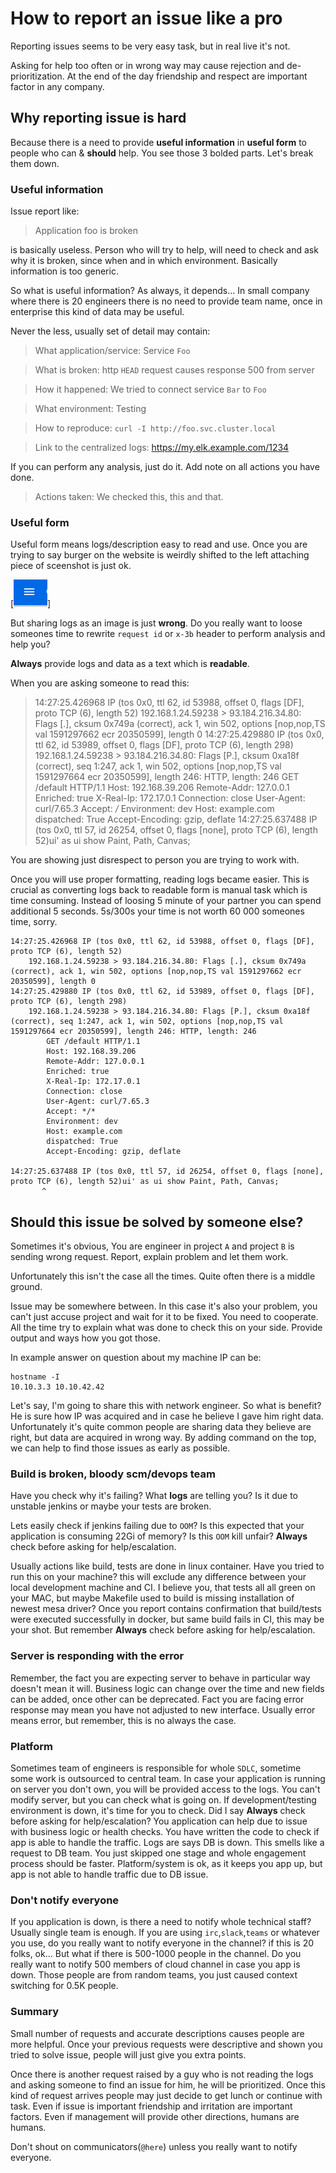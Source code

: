 # How to report an issue like a pro

Reporting issues seems to be very easy task, but in real live it's not.

Asking for help too often or in wrong way may cause rejection and de-prioritization. At the end of the day friendship and respect are important factor in any company.

## Why reporting issue is hard

Because there is a need to provide **useful information** in **useful form** to people who can & **should** help. You see those 3 bolded parts. Let's break them down.

### Useful information

Issue report like:

> Application foo is broken

is basically useless. Person who will try to help, will need to check and ask why it is broken, since when and in which environment. Basically information is too generic.

So what is useful information? As always, it depends... In small company where there is 20 engineers there is no need to provide team name, once in enterprise this kind of data may be useful.

Never the less, usually set of detail may contain:

> What application/service: Service `Foo`

> What is broken: http `HEAD` request causes response 500 from server

> How it happened: We tried to connect service `Bar` to `Foo`

> What environment: Testing

> How to reproduce: `curl -I http://foo.svc.cluster.local`

> Link to the centralized logs: https://my.elk.example.com/1234

If you can perform any analysis, just do it. Add note on all actions you have done.

> Actions taken: We checked this, this and that.

### Useful form

Useful form means logs/description easy to read and use. Once you are trying to say burger on the website is weirdly shifted to the left attaching piece of sceenshot is just ok.

[![alt text](../img/burger.png "")]

But sharing logs as an image is just **wrong**. Do you really want to loose someones time to rewrite `request id` or `x-3b` header to perform analysis and help you?

**Always** provide logs and data as a text which is **readable**.

When you are asking someone to read this:

> 14:27:25.426968 IP (tos 0x0, ttl 62, id 53988, offset 0, flags [DF], proto TCP (6), length 52)
    192.168.1.24.59238 > 93.184.216.34.80: Flags [.], cksum 0x749a (correct), ack 1, win 502, options [nop,nop,TS val 1591297662 ecr 20350599], length 0
14:27:25.429880 IP (tos 0x0, ttl 62, id 53989, offset 0, flags [DF], proto TCP (6), length 298)
    192.168.1.24.59238 > 93.184.216.34.80: Flags [P.], cksum 0xa18f (correct), seq 1:247, ack 1, win 502, options [nop,nop,TS val 1591297664 ecr 20350599], length 246: HTTP, length: 246
        GET /default HTTP/1.1
        Host: 192.168.39.206
        Remote-Addr: 127.0.0.1
        Enriched: true
        X-Real-Ip: 172.17.0.1
        Connection: close
        User-Agent: curl/7.65.3
        Accept: */*
        Environment: dev
        Host: example.com
        dispatched: True
        Accept-Encoding: gzip, deflate
14:27:25.637488 IP (tos 0x0, ttl 57, id 26254, offset 0, flags [none], proto TCP (6), length 52)ui' as ui show Paint, Path, Canvas;

You are showing just disrespect to person you are trying to work with.

Once you will use proper formatting, reading logs became easier. This is crucial as converting logs back to readable form is manual task which is time consuming. Instead of loosing 5 minute of your partner you can spend additional 5 seconds. 5s/300s your time is not worth 60 000 someones time, sorry.

```
14:27:25.426968 IP (tos 0x0, ttl 62, id 53988, offset 0, flags [DF], proto TCP (6), length 52)
    192.168.1.24.59238 > 93.184.216.34.80: Flags [.], cksum 0x749a (correct), ack 1, win 502, options [nop,nop,TS val 1591297662 ecr 20350599], length 0
14:27:25.429880 IP (tos 0x0, ttl 62, id 53989, offset 0, flags [DF], proto TCP (6), length 298)
    192.168.1.24.59238 > 93.184.216.34.80: Flags [P.], cksum 0xa18f (correct), seq 1:247, ack 1, win 502, options [nop,nop,TS val 1591297664 ecr 20350599], length 246: HTTP, length: 246
        GET /default HTTP/1.1
        Host: 192.168.39.206
        Remote-Addr: 127.0.0.1
        Enriched: true
        X-Real-Ip: 172.17.0.1
        Connection: close
        User-Agent: curl/7.65.3
        Accept: */*
        Environment: dev
        Host: example.com
        dispatched: True
        Accept-Encoding: gzip, deflate

14:27:25.637488 IP (tos 0x0, ttl 57, id 26254, offset 0, flags [none], proto TCP (6), length 52)ui' as ui show Paint, Path, Canvas;
       ^
```

## Should this issue be solved by someone else?

Sometimes it's obvious, You are engineer in project `A` and project `B` is sending wrong request. Report, explain problem and let them work.

Unfortunately this isn't the case all the times. Quite often there is a middle ground.

Issue may be somewhere between. In this case it's also your problem, you can't just accuse project and wait for it to be fixed. You need to cooperate. All the time try to explain what was done to check this on your side. Provide output and ways how you got those.

In example answer on question about my machine IP can be:
```
hostname -I
10.10.3.3 10.10.42.42
```
Let's say, I'm going to share this with network engineer. So what is benefit? He is sure how IP was acquired and in case he believe I gave him right data. Unfortunately it's quite common people are sharing data they believe are right, but data are acquired in wrong way. By adding command on the top, we can help to find those issues as early as possible.

### Build is broken, bloody scm/devops team

Have you check why it's failing? What **logs** are telling you? Is it due to unstable jenkins or maybe your tests are broken.

Lets easily check if jenkins failing due to `OOM`? Is this expected that your application is consuming 22Gi of memory? Is this `OOM` kill unfair? **Always** check before asking for help/escalation. 

Usually actions like build, tests are done in linux container. Have you tried to run this on your machine? this will exclude any difference between your local development machine and CI. I believe you, that tests all all green on your MAC, but maybe Makefile used to build is missing installation of newest mesa driver? Once you report contains confirmation that build/tests were executed successfully in docker, but same build fails in CI, this may be your shot. But remember **Always** check before asking for help/escalation. 

### Server is responding with the error

Remember, the fact you are expecting server to behave in particular way doesn't mean it will. Business logic can change over the time and new fields can be added, once other can be deprecated. Fact you are facing error response may mean you have not adjusted to new interface.
Usually error means error, but remember, this is no always the case.

### Platform

Sometimes team of engineers is responsible for whole `SDLC`, sometime some work is outsourced to central team. In case your application is running on server you don't own, you will be provided access to the logs. You can't modify server, but you can check what is going on. If development/testing environment is down, it's time for you to check. Did I say **Always** check before asking for help/escalation? You application can help due to issue with business logic or health checks. You have written the code to check if app is able to handle the traffic. Logs are says DB is down. This smells like a request to DB team. You just skipped one stage and whole engagement process should be faster. Platform/system is ok, as it keeps you app up, but app is not able to handle traffic due to DB issue.

### Don't notify everyone

If you application is down, is there a need to notify whole technical staff? Usually single team is enough. If you are using `irc`,`slack`,`teams` or whatever you use, do you really want to notify everyone in the channel? if this is 20 folks, ok... But what if there is 500-1000 people in the channel. Do you really want to notify 500 members of cloud channel in case you app is down. Those people are from random teams, you just caused context switching for 0.5K people.

### Summary

Small number of requests and accurate descriptions causes people are more helpful.
Once your previous requests were descriptive and shown you tried to solve issue, people will just give you extra points.

Once there is another request raised by a guy who is not reading the logs and asking someone to find an issue for him, he will be prioritized. Once this kind of request arrives people may just decide to get lunch or continue with task. Even if issue is important friendship and irritation are important factors. Even if management will provide other directions, humans are humans.

Don't shout on communicators(`@here`) unless you really want to notify everyone.